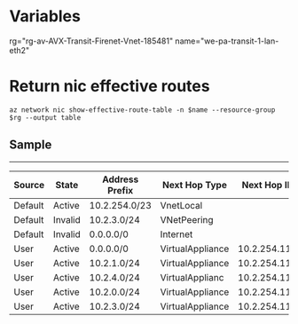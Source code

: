 # Variables
rg="rg-av-AVX-Transit-Firenet-Vnet-185481"
name="we-pa-transit-1-lan-eth2"

# Return nic effective routes


`az network nic show-effective-route-table -n $name --resource-group $rg --output table`

## Sample

---

Source |State|Address Prefix|Next Hop Type|Next Hop IP
--- | --- | --- | --- | ---
Default|Active|10.2.254.0/23|VnetLocal
Default|Invalid|10.2.3.0/24|VNetPeering
Default|Invalid|0.0.0.0/0|Internet
User|Active|0.0.0.0/0|VirtualAppliance|10.2.254.116
User|Active|10.2.1.0/24|VirtualAppliance|10.2.254.116
User|Active|10.2.4.0/24|VirtualApplianc|10.2.254.116
User|Active|10.2.0.0/24|VirtualAppliance|10.2.254.116
User|Active|10.2.3.0/24|VirtualAppliance|10.2.254.116
